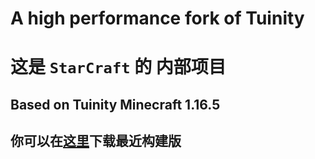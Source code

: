# A high performance fork of Tuinity
# 这是 `StarCraft` 的 内部项目 
## Based on Tuinity Minecraft 1.16.5
## 你可以在[这里](https://github.com/StarCraftOffical/StarTuinity/releases/tag/CI)下载最近构建版
